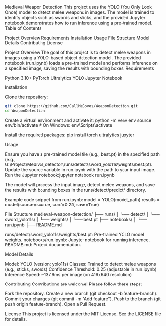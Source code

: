 Medieval Weapon Detection
This project uses the YOLO (You Only Look Once) model to detect melee weapons in images. The model is trained to identify objects such as swords and sticks, and the provided Jupyter notebook demonstrates how to run inference using a pre-trained model.
Table of Contents

Project Overview
Requirements
Installation
Usage
File Structure
Model Details
Contributing
License

Project Overview
The goal of this project is to detect melee weapons in images using a YOLO-based object detection model. The provided notebook (run.ipynb) loads a pre-trained model and performs inference on a specified image, saving the results with bounding boxes.
Requirements

Python 3.10+
PyTorch
Ultralytics YOLO
Jupyter Notebook

Installation

Clone the repository:
```bash
git clone https://github.com/CallMeGovos/WeaponDetection.git
cd WeaponDetection
```

Create a virtual environment and activate it:
python -m venv env
source env/bin/activate  # On Windows: env\Scripts\activate


Install the required packages:
pip install torch ultralytics jupyter



Usage

Ensure you have a pre-trained model file (e.g., best.pt) in the specified path (e.g., G:\Project\Medival_detector\runs\detect\sword_yolo11s\weights\best.pt).
Update the source variable in run.ipynb with the path to your input image.
Run the Jupyter notebook:jupyter notebook run.ipynb


The model will process the input image, detect melee weapons, and save the results with bounding boxes in the runs/detect/predict* directory.

Example code snippet from run.ipynb:
model = YOLO(model_path)
results = model(source=source, conf=0.25, save=True)

File Structure
medieval-weapon-detection/
├── runs/
│   └── detect/
│       └── sword_yolo11s/
│           └── weights/
│               └── best.pt
├── notebooks/
│   └── run.ipynb
├── README.md


runs/detect/sword_yolo11s/weights/best.pt: Pre-trained YOLO model weights.
notebooks/run.ipynb: Jupyter notebook for running inference.
README.md: Project documentation.

Model Details

Model: YOLO (version: yolo11s)
Classes: Trained to detect melee weapons (e.g., sticks, swords)
Confidence Threshold: 0.25 (adjustable in run.ipynb)
Inference Speed: ~137.9ms per image (on 416x640 resolution)

Contributing
Contributions are welcome! Please follow these steps:

Fork the repository.
Create a new branch (git checkout -b feature-branch).
Commit your changes (git commit -m "Add feature").
Push to the branch (git push origin feature-branch).
Open a Pull Request.

License
This project is licensed under the MIT License. See the LICENSE file for details.
